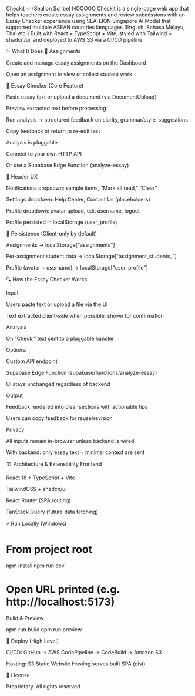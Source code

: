 Checkit ✓ (Sealion Scribe)
NOOOOO
Checkit is a single-page web app that helps teachers create essay assignments and review submissions with an Essay Checker experience using SEA-LION Singapore AI Model that supported multiple ASEAN countries lamguages (English, Bahasa Melayu, Thai etc.)
Built with React + TypeScript + Vite, styled with Tailwind + shadcn/ui, and deployed to AWS S3 via a CI/CD pipeline.

✨ What It Does
📘 Assignments

Create and manage essay assignments on the Dashboard

Open an assignment to view or collect student work

📝 Essay Checker (Core Feature)

Paste essay text or upload a document (via DocumentUpload)

Preview extracted text before processing

Run analysis → structured feedback on clarity, grammar/style, suggestions

Copy feedback or return to re-edit text

Analysis is pluggable:

Connect to your own HTTP API

Or use a Supabase Edge Function (analyze-essay)

🧭 Header UX

Notifications dropdown: sample items, “Mark all read,” “Clear”

Settings dropdown: Help Center, Contact Us (placeholders)

Profile dropdown: avatar upload, edit username, logout

Profile persisted in localStorage (user_profile)

💾 Persistence (Client-only by default)

Assignments → localStorage["assignments"]

Per-assignment student data → localStorage["assignment_students_<id>"]

Profile (avatar + username) → localStorage["user_profile"]

🔍 How the Essay Checker Works

Input

Users paste text or upload a file via the UI

Text extracted client-side when possible, shown for confirmation

Analysis

On “Check,” text sent to a pluggable handler

Options:

Custom API endpoint

Supabase Edge Function (supabase/functions/analyze-essay)

UI stays unchanged regardless of backend

Output

Feedback rendered into clear sections with actionable tips

Users can copy feedback for reuse/revision

Privacy

All inputs remain in-browser unless backend is wired

With backend: only essay text + minimal context are sent

🏗 Architecture & Extensibility
Frontend

React 18 + TypeScript + Vite

TailwindCSS + shadcn/ui

React Router (SPA routing)

TanStack Query (future data fetching)


⚡ Run Locally (Windows)
# From project root
npm install
npm run dev
# Open URL printed (e.g. http://localhost:5173)


Build & Preview

npm run build
npm run preview

🚀 Deploy (High Level)

CI/CD: GitHub → AWS CodePipeline → CodeBuild → Amazon S3

Hosting: S3 Static Website Hosting serves built SPA (dist)



📄 License

Proprietary. All rights reserved
